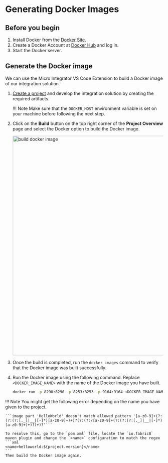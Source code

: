 # Generating Docker Images

## Before you begin

1.  Install Docker from the [Docker Site](https://docs.docker.com/).
2.  Create a Docker Account at [Docker Hub](https://hub.docker.com) and log in.
3.  Start the Docker server.

## Generate the Docker image

We can use the Micro Integrator VS Code Extension to build a Docker image of our integration solution.

1. [Create a project]({{base_path}}/develop/create-integration-project) and develop the integration solution by creating the required artifacts.
   
    !!! Note
         Make sure that the `DOCKER_HOST` environment variable is set on your machine before following the next step.

2. Click on the **Build** button on the top right corner of the **Project Overview** page and select the Docker option to build the Docker image.

    <img src="{{base_path}}/assets/img/develop/build-docker-image.png" alt="build docker image" width="700">

3. Once the build is completed, run the `docker images` command to verify that the Docker image was built successfully.
4. Run the Docker image using the following command. Replace `<DOCKER_IMAGE_NAME>` with the name of the Docker image you have built.

    ```bash
    docker run -p 8290:8290 -p 8253:8253 -p 9164:9164 <DOCKER_IMAGE_NAME>
    ```

!!! Note
    You might get the following error depending on the name you have given to the project.

    ```image part 'HelloWorld' doesn't match allowed pattern '[a-z0-9]+(?:(?:(?:[._]|__|[-]*)[a-z0-9]+)+)?(?:(?:/[a-z0-9]+(?:(?:(?:[._]|__|[-]*)[a-z0-9]+)+)?)+)?'```

    To resolve this, go to the `pom.xml` file, locate the `io.fabric8` maven plugin and change the `<name>` configuration to match the regex
    ```xml
    <name>helloworld:${project.version}</name>
    ```
    Then build the Docker image again.

